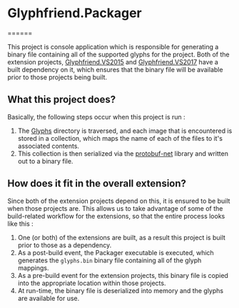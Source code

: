 # Glyphfriend.Packager
======

This project is console application which is responsible for generating a binary file containing all of the supported glyphs for the project. Both of the extension projects, [Glyphfriend.VS2015](https://github.com/rionmonster/Glyphfriend/tree/develop/src/Glyphfriend.VS2015) and [Glyphfriend.VS2017](https://github.com/rionmonster/Glyphfriend/tree/develop/src/Glyphfriend.VS2017) have a built dependency on it, which ensures that the binary file will be available prior to those projects being built.

## What this project does?

Basically, the following steps occur when this project is run :

1. The [Glyphs](https://github.com/rionmonster/Glyphfriend/tree/develop/src/Glyphfriend.Packager/Glyphs) directory is traversed, and each image that is encountered is stored in a collection, which maps the name of each of the files to it's associated contents.
2. This collection is then serialized via the [protobuf-net](https://github.com/mgravell/protobuf-net) library and written out to a binary file.

## How does it fit in the overall extension?

Since both of the extension projects depend on this, it is ensured to be built when those projects are. This allows us to take advantage of some of the build-related workflow for the extensions, so that the entire process looks like this :

1. One (or both) of the extensions are built, as a result this project is built prior to those as a dependency.
2. As a post-build event, the Packager executable is executed, which generates the `glyphs.bin` binary file containing all of the glyph mappings.
3. As a pre-build event for the extension projects, this binary file is copied into the appropriate location within those projects.
4. At run-time, the binary file is deserialized into memory and the glyphs are available for use.

